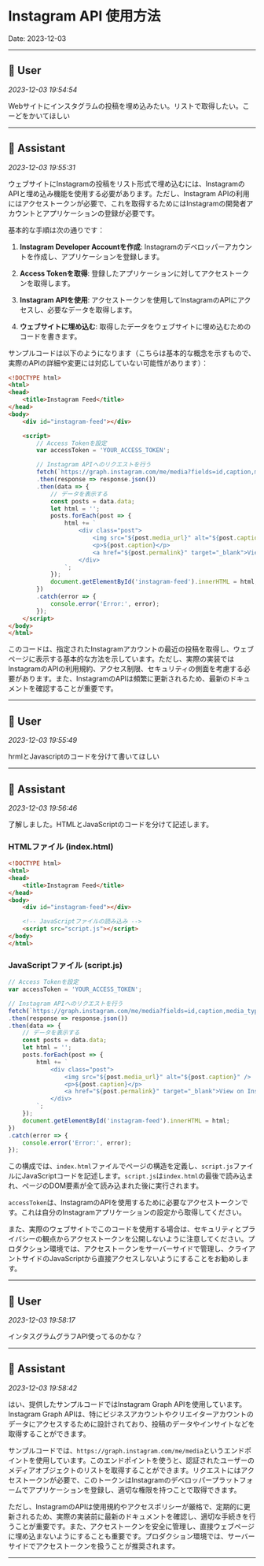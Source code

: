 # Instagram API 使用方法

Date: 2023-12-03

---

## 👤 User
*2023-12-03 19:54:54*

Webサイトにインスタグラムの投稿を埋め込みたい。リストで取得したい。こーどをかいてほしい

---

## 🤖 Assistant
*2023-12-03 19:55:31*

ウェブサイトにInstagramの投稿をリスト形式で埋め込むには、InstagramのAPIと埋め込み機能を使用する必要があります。ただし、Instagram APIの利用にはアクセストークンが必要で、これを取得するためにはInstagramの開発者アカウントとアプリケーションの登録が必要です。

基本的な手順は次の通りです：

1. **Instagram Developer Accountを作成**: Instagramのデベロッパーアカウントを作成し、アプリケーションを登録します。

2. **Access Tokenを取得**: 登録したアプリケーションに対してアクセストークンを取得します。

3. **Instagram APIを使用**: アクセストークンを使用してInstagramのAPIにアクセスし、必要なデータを取得します。

4. **ウェブサイトに埋め込む**: 取得したデータをウェブサイトに埋め込むためのコードを書きます。

サンプルコードは以下のようになります（こちらは基本的な概念を示すもので、実際のAPIの詳細や変更には対応していない可能性があります）：

```html
<!DOCTYPE html>
<html>
<head>
    <title>Instagram Feed</title>
</head>
<body>
    <div id="instagram-feed"></div>

    <script>
        // Access Tokenを設定
        var accessToken = 'YOUR_ACCESS_TOKEN';

        // Instagram APIへのリクエストを行う
        fetch(`https://graph.instagram.com/me/media?fields=id,caption,media_type,media_url,permalink&access_token=${accessToken}`)
        .then(response => response.json())
        .then(data => {
            // データを表示する
            const posts = data.data;
            let html = '';
            posts.forEach(post => {
                html += `
                    <div class="post">
                        <img src="${post.media_url}" alt="${post.caption}" />
                        <p>${post.caption}</p>
                        <a href="${post.permalink}" target="_blank">View on Instagram</a>
                    </div>
                `;
            });
            document.getElementById('instagram-feed').innerHTML = html;
        })
        .catch(error => {
            console.error('Error:', error);
        });
    </script>
</body>
</html>
```

このコードは、指定されたInstagramアカウントの最近の投稿を取得し、ウェブページに表示する基本的な方法を示しています。ただし、実際の実装ではInstagramのAPIの利用規約、アクセス制限、セキュリティの側面を考慮する必要があります。また、InstagramのAPIは頻繁に更新されるため、最新のドキュメントを確認することが重要です。

---

## 👤 User
*2023-12-03 19:55:49*

hrmlとJavascriptのコードを分けて書いてほしい

---

## 🤖 Assistant
*2023-12-03 19:56:46*

了解しました。HTMLとJavaScriptのコードを分けて記述します。

### HTMLファイル (index.html)
```html
<!DOCTYPE html>
<html>
<head>
    <title>Instagram Feed</title>
</head>
<body>
    <div id="instagram-feed"></div>

    <!-- JavaScriptファイルの読み込み -->
    <script src="script.js"></script>
</body>
</html>
```

### JavaScriptファイル (script.js)
```javascript
// Access Tokenを設定
var accessToken = 'YOUR_ACCESS_TOKEN';

// Instagram APIへのリクエストを行う
fetch(`https://graph.instagram.com/me/media?fields=id,caption,media_type,media_url,permalink&access_token=${accessToken}`)
.then(response => response.json())
.then(data => {
    // データを表示する
    const posts = data.data;
    let html = '';
    posts.forEach(post => {
        html += `
            <div class="post">
                <img src="${post.media_url}" alt="${post.caption}" />
                <p>${post.caption}</p>
                <a href="${post.permalink}" target="_blank">View on Instagram</a>
            </div>
        `;
    });
    document.getElementById('instagram-feed').innerHTML = html;
})
.catch(error => {
    console.error('Error:', error);
});
```

この構成では、`index.html`ファイルでページの構造を定義し、`script.js`ファイルにJavaScriptコードを記述します。`script.js`は`index.html`の最後で読み込まれ、ページのDOM要素が全て読み込まれた後に実行されます。

`accessToken`は、InstagramのAPIを使用するために必要なアクセストークンです。これは自分のInstagramアプリケーションの設定から取得してください。

また、実際のウェブサイトでこのコードを使用する場合は、セキュリティとプライバシーの観点からアクセストークンを公開しないように注意してください。プロダクション環境では、アクセストークンをサーバーサイドで管理し、クライアントサイドのJavaScriptから直接アクセスしないようにすることをお勧めします。

---

## 👤 User
*2023-12-03 19:58:17*

インタスグラムグラフAPI使ってるのかな？

---

## 🤖 Assistant
*2023-12-03 19:58:42*

はい、提供したサンプルコードではInstagram Graph APIを使用しています。Instagram Graph APIは、特にビジネスアカウントやクリエイターアカウントのデータにアクセスするために設計されており、投稿のデータやインサイトなどを取得することができます。

サンプルコードでは、`https://graph.instagram.com/me/media`というエンドポイントを使用しています。このエンドポイントを使うと、認証されたユーザーのメディアオブジェクトのリストを取得することができます。リクエストにはアクセストークンが必要で、このトークンはInstagramのデベロッパープラットフォームでアプリケーションを登録し、適切な権限を持つことで取得できます。

ただし、InstagramのAPIは使用規約やアクセスポリシーが厳格で、定期的に更新されるため、実際の実装前に最新のドキュメントを確認し、適切な手続きを行うことが重要です。また、アクセストークンを安全に管理し、直接ウェブページに埋め込まないようにすることも重要です。プロダクション環境では、サーバーサイドでアクセストークンを扱うことが推奨されます。

---
